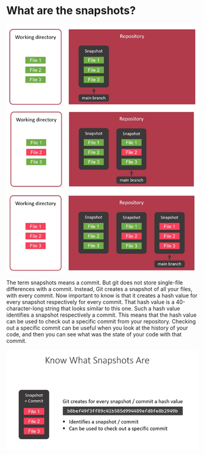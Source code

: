 # What are the snapshots?

![snapshot 1](../images/snapshots_1.png)
![snapshot 2](../images/snapshots_2.png)
![snapshot 3](../images/snapshots_3.png)

The term snapshots means a commit. But git does not store single-file differences with a commit. Instead, Git creates a snapshot of all your files, with every commit. Now important to know is that it creates a hash value for every snapshot respectively for every commit. That hash value is a 40-character-long string that looks similar to this one. Such a hash value identifies a snapshot respectively a commit. This means that the hash value can be used to check out a specific commit from your repository. Checking out a specific commit can be useful when you look at the history of your code, and then you can see what was the state of your code with that commit.

![snapshot 4](../images/snapshots_4.png)
